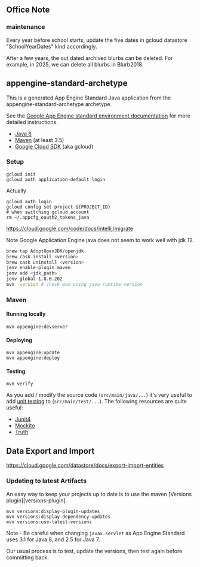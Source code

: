 ## Office Note

### maintenance

Every year before school starts, update the five dates in gcloud datastore "SchoolYearDates" kind accordingly.

After a few years, the out dated archived blurbs can be deleted. For example, in 2025, we can delete all blurbs in Blurb2018.

## appengine-standard-archetype

This is a generated App Engine Standard Java application from the appengine-standard-archetype archetype.

See the [Google App Engine standard environment documentation][ae-docs] for more
detailed instructions.

[ae-docs]: https://cloud.google.com/appengine/docs/java/


* [Java 8](http://www.oracle.com/technetwork/java/javase/downloads/index.html)
* [Maven](https://maven.apache.org/download.cgi) (at least 3.5)
* [Google Cloud SDK](https://cloud.google.com/sdk/) (aka gcloud)

### Setup

    gcloud init
    gcloud auth application-default login

Actually

    gcloud auth login
    gcloud config set project ${PROJECT_ID}
    # when switching gcloud account
    rm ~/.appcfg_oauth2_tokens_java

https://cloud.google.com/code/docs/intellij/migrate

Note Google Application Engine java does not seem to work well with jdk 12.

```bash
brew tap AdoptOpenJDK/openjdk
brew cask install <version>
brew cask uninstall <version>
jenv enable-plugin maven
jenv add <jdk_path>
jenv global 1.8.0.202
mvn -version # check mvn using java runtime version
```

### Maven
#### Running locally

    mvn appengine:devserver

#### Deploying

    mvn appengine:update
    mvn appengine:deploy

#### Testing

    mvn verify

As you add / modify the source code (`src/main/java/...`) it's very useful to add
[unit testing](https://cloud.google.com/appengine/docs/java/tools/localunittesting)
to (`src/main/test/...`).  The following resources are quite useful:

* [Junit4](http://junit.org/junit4/)
* [Mockito](http://mockito.org/)
* [Truth](http://google.github.io/truth/)

## Data Export and Import

https://cloud.google.com/datastore/docs/export-import-entities

### Updating to latest Artifacts

An easy way to keep your projects up to date is to use the maven [Versions plugin][versions-plugin].

    mvn versions:display-plugin-updates
    mvn versions:display-dependency-updates
    mvn versions:use-latest-versions

Note - Be careful when changing `javax.servlet` as App Engine Standard uses 3.1 for Java 8, and 2.5
for Java 7.

Our usual process is to test, update the versions, then test again before committing back.

[plugin]: http://www.mojohaus.org/versions-maven-plugin/
